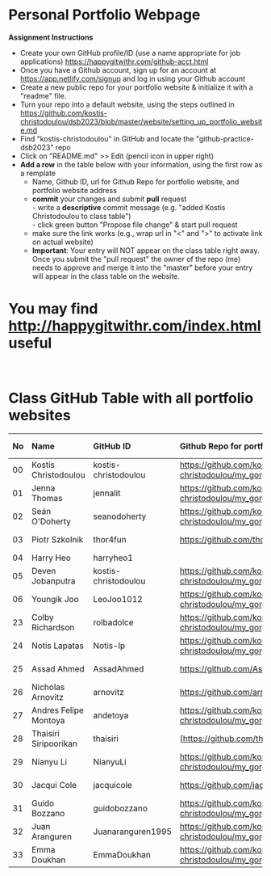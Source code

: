 # Personal Portfolio Webpage

**Assignment Instructions**

- Create your own GitHub profile/ID (use a name appropriate for job applications) <https://happygitwithr.com/github-acct.html>
- Once you have a Github account, sign up for an account at <https://app.netlify.com/signup> and log in using your Github account
- Create a new public repo for your portfolio website & initialize it with a "readme" file.
- Turn your repo into a default website, using the steps outlined in <https://github.com/kostis-christodoulou/dsb2023/blob/master/website/setting_up_portfolio_website.md>
- Find "kostis-christodoulou" in GitHub and locate the "github-practice-dsb2023" repo
- Click on "README.md" >> Edit (pencil icon in upper right)
- **Add a row** in the table below with your information, using the first row as a remplate
    - Name, Github ID, url for Github Repo for portfolio website, and portfolio website address 
    - **commit** your changes and submit **pull** request   
            - write a **descriptive** commit message (e.g. "added Kostis Christodoulou to class table")  
            - click green button "Propose file change" & start pull request  
    - make sure the link works (e.g., wrap url in "<" and ">" to activate link on actual website)  
    - **Important**: Your entry will NOT appear on the class table right away.  Once you submit the "pull request" the owner of the repo (me) needs to approve and merge it into the "master" before your entry will appear in the class table on the website. 

# You may find <http://happygitwithr.com/index.html> useful
 
<br>

# Class GitHub Table with all portfolio websites

|No | Name  | GitHub ID            |Github Repo for portfolio website                      |Netlify website address              |Date Added     |  
|:---|:----------------------|:---------------------|:------------------------------------------------------|:------------------------------------|:-----------------------| 
|00|Kostis Christodoulou       | kostis-christodoulou |<https://github.com/kostis-christodoulou/my_gorgeous_website>   |<https://kostisportfolio-2021.netlify.app/>        |2021-08-28 |
|01|Jenna Thomas       | jennalit |<https://github.com/kostis-christodoulou/my_gorgeous_website>   |<https://kostisportfolio-2021.netlify.app/>        |2023-05-11 |
|02|Seán O'Doherty       | seanodoherty |<https://github.com/kostis-christodoulou/my_gorgeous_website>   |<https://kostisportfolio-2021.netlify.app/>        |2023-05-11 |
|03|Piotr Szkolnik       | thor4fun |<https://github.com/thor4fun/mydsb23>   |<>        |2023-05-11 |
|04|Harry Heo       | harryheo1 |        |2023-05-11 |
|05|Deven Jobanputra       | kostis-christodoulou |<https://github.com/kostis-christodoulou/my_gorgeous_website>   |<https://kostisportfolio-2021.netlify.app/>        |2023-05-11 |
|06|Youngik Joo| LeoJoo1012 |<https://github.com/kostis-christodoulou/my_gorgeous_website>   |<https://kostisportfolio-2021.netlify.app/>        |2021-08-28 |
|23|Colby Richardson       | rolbadolce |<https://github.com/kostis-christodoulou/my_gorgeous_website>   |<https://kostisportfolio-2021.netlify.app/>        |2023-05-11 |
|24|Notis Lapatas      | Notis-lp |<https://github.com/kostis-christodoulou/my_gorgeous_website>   |<https://kostisportfolio-2021.netlify.app/>        |2021-08-28 |
|25 |Assad Ahmed       | AssadAhmed |<https://github.com/AssadAhmed/mywebsite>   |<n/a> |2023-05-11 |
|26|Nicholas Arnovitz       | arnovitz |<https://github.com/arnovitz/mydsb>   |<https://kostisportfolio-2021.netlify.app/>        |2023-05-11 |
|27|Andres Felipe Montoya      | andetoya |<https://github.com/kostis-christodoulou/my_gorgeous_website>   |<https://kostisportfolio-2021.netlify.app/>        |2021-08-28 |
|28|Thaisiri Siripoorikan       | thaisiri |[https://github.com/thaisiri/mydsb23]   |[https://github.com/thaisiri/mydsb23]  |2023-05-11 |
|29|Nianyu Li       | NianyuLi |<https://github.com/kostis-christodoulou/my_gorgeous_website>   |<https://kostisportfolio-2021.netlify.app/>        |2021-08-28 |
|30|Jacqui Cole       | jacquicole |<https://github.com/jacquicole>   |<https://kostisportfolio-2021.netlify.app/>        |2021-08-28 |
|31|Guido Bozzano       | guidobozzano |<https://github.com/kostis-christodoulou/my_gorgeous_website>   |<https://kostisportfolio-2021.netlify.app/>        |2021-08-28 |
|32|Juan Aranguren       | Juanaranguren1995 |<https://github.com/kostis-christodoulou/my_gorgeous_website>   |<https://kostisportfolio-2021.netlify.app/>        |2021-08-28 |
|33|Emma Doukhan       | EmmaDoukhan|<https://github.com/kostis-christodoulou/my_gorgeous_website>   |<https://kostisportfolio-2021.netlify.app/>        |2021-08-28 
